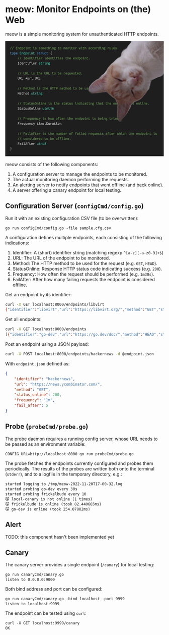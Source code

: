 # meow: Monitor Endpoints on (the) Web

meow is a simple monitoring system for unauthenticated HTTP endpoints.

![Monitoring Murzik](assets/murzik.jpg)

meow consists of the following components:

1. A configuration server to manage the endpoints to be monitored.
2. The actual monitoring daemon performing the requests.
3. An alerting server to notify endpoints that went offline (and back online).
4. A server offering a canary endpoint for local testing.

## Configuration Server (`configCmd/config.go`)

Run it with an existing configuration CSV file (to be overwritten):

    go run configCmd/config.go -file sample.cfg.csv

A configuration defines multiple endpoints, each consisting of the following
indications:

1. Identifier: A (short) identifier string (matching regexp `^[a-z][-a-z0-9]+$`)
2. URL: The URL of the endpoint to be monitored.
3. Method: The HTTP method to be used for the request (e.g. `GET`, `HEAD`).
4. StatusOnline: Response HTTP status code indicating success (e.g. `200`).
5. Frequency: How often the request should be performed (e.g. `1m30s`).
6. FailAfter: After how many failing requests the endpoint is considered offline.

Get an endpoint by its identifier:

```bash
curl -X GET localhost:8000/endpoints/libvirt
{"identifier":"libvirt","url":"https://libvirt.org/","method":"GET","status_online":200,"frequency":"1m0s","fail_after":5}
```

Get all endpoints:

```bash
curl -X GET localhost:8000/endpoints
[{"identifier":"go-dev","url":"https://go.dev/doc/","method":"HEAD","status_online":200,"frequency":"5m0s","fail_after":1},{"identifier":"libvirt","url":"https://libvirt.org/","method":"GET","status_online":200,"frequency":"1m0s","fail_after":5},{"identifier":"frickelbude","url":"https://code.frickelbude.ch/api/v1/version","method":"GET","status_online":200,"frequency":"1m0s","fail_after":3}]
```

Post an endpoint using a JSON payload:

```bash
curl -X POST localhost:8000/endpoints/hackernews -d @endpoint.json
```

With `endpoint.json` defined as:

```json
{
    "identifier": "hackernews",
    "url": "https://news.ycombinator.com/",
    "method": "GET",
    "status_online": 200,
    "frequency": "1m",
    "fail_after": 5
}
```

## Probe (`probeCmd/probe.go`)

The probe daemon requires a running config server, whose URL needs to be passed
as an environment variable:

    CONFIG_URL=http://localhost:8000 go run probeCmd/probe.go

The probe fetches the endpoints currently configured and probes them
periodically. The results of the probes are written both onto the terminal
(`stderr`), and to a logfile in the temporary directory, e.g.:

    started logging to /tmp/meow-2022-11-20T17-00-32.log
    started probing go-dev every 30s
    started probing frickelbude every 10
    😿 local-canary is not online (1 times)
    🐱 frickelbude is online (took 82.440665ms)
    🐱 go-dev is online (took 254.07882ms)

## Alert

TODO: this component hasn't been implemented yet

## Canary

The canary server provides a single endpoint (`/canary`) for local testing:

    go run canaryCmd/canary.go
    listen to 0.0.0.0:9000

Both bind address and port can be configured:

    go run canaryCmd/canary.go -bind localhost -port 9999
    listen to localhost:9999

The endpoint can be tested using `curl`:

    curl -X GET localhost:9999/canary
    OK
